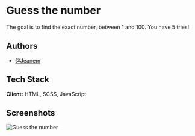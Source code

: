 
# Guess the number

The goal is to find the exact number, between 1 and 100. You have 5 tries!

## Authors

- [@Jeanem](https://github.com/ItsJeanem)
## Tech Stack

**Client:** HTML, SCSS, JavaScript


## Screenshots

![Guess the number](https://github.com/ItsJeanem/Guess-the-number/assets/98644503/e230afce-5500-4991-bc23-3591649f7365)


